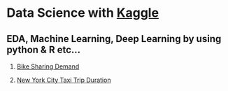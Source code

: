 # Data Science with [Kaggle](https://www.kaggle.com/)

## EDA, Machine Learning, Deep Learning by using python & R etc...

1. [Bike Sharing Demand](https://github.com/todagi/DataScience_with_Kaggle/tree/master/Bike%20Sharing%20Demand)

2. [New York City Taxi Trip Duration](https://github.com/todagi/DataScience_with_Kaggle/tree/master/New%20York%20City%20Taxi%20Trip%20Duration)
